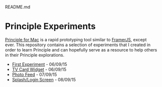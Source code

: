 README.md
# Principle Experiments

[Principle for Mac](http://principleformac.com/) is a rapid prototyping tool similar to [FramerJS](http://framerjs.com), except ever. This repository contains a selection of experiments that I created in order to learn Principle and can hopefully serve as a resource to help others in their Principle explorations.

- [First Experiment](https://github.com/tajdid/principle-experiments/tree/master/001) - 06/09/15
- [TV Card Widget](https://github.com/tajdid/principle-experiments/tree/master/002) - 06/09/15
- [Photo Feed](https://github.com/tajdid/principle-experiments/tree/master/003) - 07/09/15
- [Splash/Login Screen](https://github.com/tajdid/principle-experiments/tree/master/004) - 08/09/15 